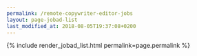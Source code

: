 ```yaml
---
permalink: /remote-copywriter-editor-jobs
layout: page-jobad-list
last_modified_at: 2018-08-05T19:37:08+0200
---
```

{% include render_jobad_list.html permalink=page.permalink %}
